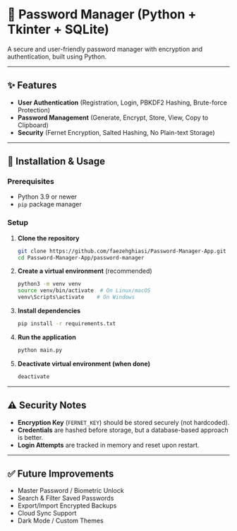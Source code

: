 # 🔐 Password Manager (Python + Tkinter + SQLite)

A secure and user-friendly password manager with encryption and authentication, built using Python.

---

## ✨ Features

- **User Authentication** (Registration, Login, PBKDF2 Hashing, Brute-force Protection)
- **Password Management** (Generate, Encrypt, Store, View, Copy to Clipboard)
- **Security** (Fernet Encryption, Salted Hashing, No Plain-text Storage)

---

## 🚀 Installation & Usage

### Prerequisites
- Python 3.9 or newer
- `pip` package manager

### Setup

1. **Clone the repository**
   ```bash
   git clone https://github.com/faezehghiasi/Password-Manager-App.git
   cd Password-Manager-App/password-manager
   ```

2. **Create a virtual environment** (recommended)
   ```bash
   python3 -m venv venv
   source venv/bin/activate  # On Linux/macOS
   venv\Scripts\activate    # On Windows
   ```

3. **Install dependencies**
   ```bash
   pip install -r requirements.txt
   ```

4. **Run the application**
   ```bash
   python main.py
   ```

5. **Deactivate virtual environment (when done)**
   ```bash
   deactivate
   ```

---


## ⚠️ Security Notes

- **Encryption Key** (`FERNET_KEY`) should be stored securely (not hardcoded).
- **Credentials** are hashed before storage, but a database-based approach is better.
- **Login Attempts** are tracked in memory and reset upon restart.

---

## ✅ Future Improvements

- Master Password / Biometric Unlock
- Search & Filter Saved Passwords
- Export/Import Encrypted Backups
- Cloud Sync Support
- Dark Mode / Custom Themes


